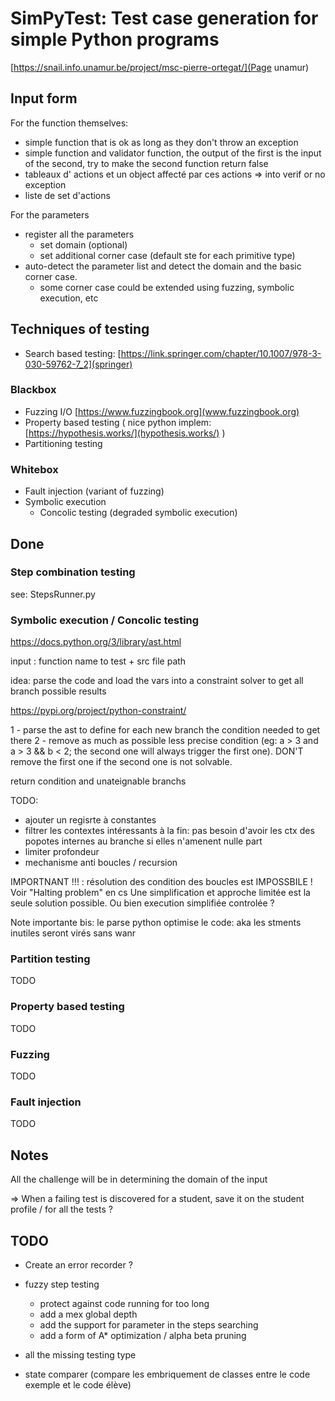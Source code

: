 # SimPyTest: Test case generation for simple Python programs

[https://snail.info.unamur.be/project/msc-pierre-ortegat/](Page unamur)

## Input form

For the function themselves:

- simple function that is ok as long as they don't throw an exception
- simple function and validator function, the output of the first is the input of the second,
  try to make the second function return false
- tableaux d' actions et un object affecté par ces actions => into verif or no exception
- liste de set d'actions

For the parameters
- register all the parameters
  - set domain (optional)
  - set additional corner case (default ste for each primitive type)
- auto-detect the parameter list and detect the domain and the basic corner case.
  - some corner case could be extended using fuzzing, symbolic execution, etc

## Techniques of testing

- Search based testing: [https://link.springer.com/chapter/10.1007/978-3-030-59762-7_2](springer)

### Blackbox

- Fuzzing I/O [https://www.fuzzingbook.org](www.fuzzingbook.org)
- Property based testing ( nice python implem: [https://hypothesis.works/](hypothesis.works/) )
- Partitioning testing

### Whitebox

- Fault injection (variant of fuzzing)
- Symbolic execution
  - Concolic testing (degraded symbolic execution)

## Done

### Step combination testing

see: StepsRunner.py

### Symbolic execution / Concolic testing

https://docs.python.org/3/library/ast.html

input : function name to test + src file path

idea: parse the code and load the vars into a constraint solver to get all branch possible results

https://pypi.org/project/python-constraint/

1 - parse the ast to define for each new branch the condition needed to get there
2 - remove as much as possible less precise condition (eg: a > 3 and a > 3 && b < 2; the second one will always trigger
    the first one).
    DON'T remove the first one if the second one is not solvable.

return condition and unateignable branchs

TODO:
- ajouter un regisrte  à constantes
- filtrer les contextes intéressants à la fin: pas besoin d'avoir les ctx des popotes internes au branche si elles
n'amenent nulle part
- limiter profondeur
- mechanisme anti boucles / recursion

IMPORTNANT !!! : résolution des condition des boucles est IMPOSSBILE ! Voir "Halting problem" en cs
  Une simplification et approche limitée est la seule solution possible.
  Ou bien execution simplifiée controlée ?

Note importante bis: le parse python optimise le code: aka les stments inutiles seront virés sans wanr

### Partition testing

TODO

### Property based testing

TODO

### Fuzzing

TODO

### Fault injection

TODO



## Notes
All the challenge will be in determining the domain of the input

=> When a failing test is discovered for a student, save it on the student profile / for all the tests ?

## TODO

- Create an error recorder ?  

- fuzzy step testing
  - protect against code running for too long 
  - add a mex global depth
  - add the support for parameter in the steps searching
  - add a form of A* optimization / alpha beta pruning
- all the missing testing type
- state comparer (compare les embriquement de classes entre le code exemple et le code élève)
